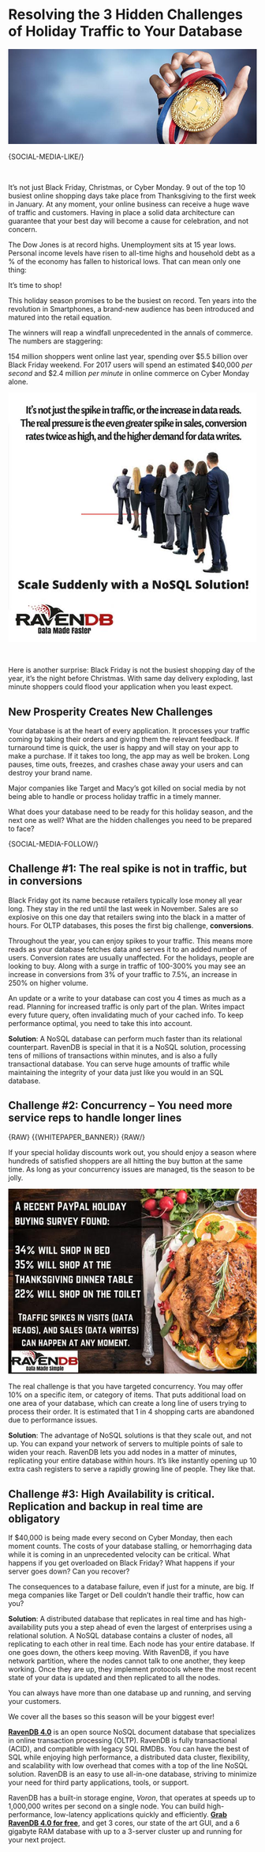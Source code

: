 # Resolving the 3 Hidden Challenges of Holiday Traffic to Your Database

![3 Hidden Challenges for Your Database on Black Friday](images/black-friday-cyber-monday-nosql-database-ravendb.jpg)

{SOCIAL-MEDIA-LIKE/}

<br/>

It’s not just Black Friday, Christmas, or Cyber Monday. 9 out of the top 10 busiest online shopping days take place from Thanksgiving to the first week in January. At any moment, your online business can receive a huge wave of traffic and customers. Having in place a solid data architecture can guarantee that your best day will become a cause for celebration, and not concern. 

The Dow Jones is at record highs. Unemployment sits at 15 year lows. Personal income levels have risen to all-time highs and household debt as a % of the economy has fallen to historical lows. That can mean only one thing:

It’s time to shop!

This holiday season promises to be the busiest on record. Ten years into the revolution in Smartphones, a brand-new audience has been introduced and matured into the retail equation.  

The winners will reap a windfall unprecedented in the annals of commerce. The numbers are staggering:

154 million shoppers went online last year, spending over $5.5 billion over Black Friday weekend. For 2017 users will spend an estimated $40,000 *per second* and $2.4 million *per minute* in online commerce on Cyber Monday alone. 

![3 Hidden Challenges for Your Database on Black Friday](images/not-just-spike-in-traffic.jpg)

<br/>

Here is another surprise: Black Friday is not the busiest shopping day of the year, it’s the night before Christmas. With same day delivery exploding, last minute shoppers could flood your application when you least expect. 

## New Prosperity Creates New Challenges

Your database is at the heart of every application. It processes your traffic coming by taking their orders and giving them the relevant feedback. If turnaround time is quick, the user is happy and will stay on your app to make a purchase. If it takes too long, the app may as well be broken. Long pauses, time outs, freezes, and crashes chase away your users and can destroy your brand name. 

Major companies like Target and Macy’s got killed on social media by not being able to handle or process holiday traffic in a timely manner. 

What does your database need to be ready for this holiday season, and the next one as well? What are the hidden challenges you need to be prepared to face?

{SOCIAL-MEDIA-FOLLOW/}

## Challenge #1: The real spike is not in traffic, but in conversions

Black Friday got its name because retailers typically lose money all year long. They stay in the red until the last week in November. Sales are so explosive on this one day that retailers swing into the black in a matter of hours. For OLTP databases, this poses the first big challenge, **conversions**. 

Throughout the year, you can enjoy spikes to your traffic. This means more reads as your database fetches data and serves it to an added number of users. Conversion rates are usually unaffected. For the holidays, people are looking to buy. Along with a surge in traffic of 100-300% you may see an increase in conversions from 3% of your traffic to 7.5%, an increase in 250% on higher volume. 

An update or a write to your database can cost you 4 times as much as a read. Planning for increased traffic is only part of the plan. Writes impact every future query, often invalidating much of your cached info. To keep performance optimal, you need to take this into account. 

**Solution**: A NoSQL database can perform much faster than its relational counterpart. RavenDB is special in that it is a NoSQL solution, processing tens of millions of transactions within minutes, and is also a fully transactional database. You can serve huge amounts of traffic while maintaining the integrity of your data just like you would in an SQL database.

## Challenge #2: Concurrency – You need more service reps to handle longer lines

{RAW}
{{WHITEPAPER_BANNER}}
{RAW/}

If your special holiday discounts work out, you should enjoy a season where hundreds of satisfied shoppers are all hitting the buy button at the same time. As long as your concurrency issues are managed, tis the season to be jolly. 

<img class="floating-right" alt="3 Hidden Challenges for Your Database on Black Friday" src="images/thanksgiving-turkey.jpg" />

The real challenge is that you have targeted concurrency. You may offer 10% on a specific item, or category of items. That puts additional load on one area of your database, which can create a long line of users trying to process their order. It is estimated that 1 in 4 shopping carts are abandoned due to performance issues. 

**Solution**: The advantage of NoSQL solutions is that they scale out, and not up. You can expand your network of servers to multiple points of sale to widen your reach. RavenDB lets you add nodes in a matter of minutes, replicating your entire database within hours. It’s like instantly opening up 10 extra cash registers to serve a rapidly growing line of people. They like that. 


## Challenge #3: High Availability is critical. Replication and backup in real time are obligatory

If $40,000 is being made every second on Cyber Monday, then each moment counts. The costs of your database stalling, or hemorrhaging data while it is coming in an unprecedented velocity can be critical. What happens if you get overloaded on Black Friday? What happens if your server goes down? Can you recover?

The consequences to a database failure, even if just for a minute, are big. If mega companies like Target or Dell couldn’t handle their traffic, how can you?

**Solution**: A distributed database that replicates in real time and has high-availability puts you a step ahead of even the largest of enterprises using a relational solution. A NoSQL database contains a cluster of nodes, all replicating to each other in real time. Each node has your entire database. If one goes down, the others keep moving. With RavenDB, if you have network partition, where the nodes cannot talk to one another, they keep working. Once they are up, they implement protocols where the most recent state of your data is updated and then replicated to all the nodes. 

You can always have more than one database up and running, and serving your customers. 

We cover all the bases so this season will be your biggest ever!

<div class="bottom-line">
<p>
    <a href="http://ravendb.net/"><strong>RavenDB 4.0</strong></a> is an open source NoSQL document database that specializes in online transaction processing (OLTP). RavenDB is fully transactional (ACID), and compatible with legacy SQL RMDBs. You can have the best of SQL while enjoying high performance, a distributed data cluster, flexibility, and scalability with low overhead that comes with a top of the line NoSQL solution. RavenDB is an easy to use all-in-one database, striving to minimize your need for third party applications, tools, or support.</p

<p>RavenDB has a built-in storage engine, <em>Voron</em>, that operates at speeds up to 1,000,000 writes per second on a single node. You can build high-performance, low-latency applications quickly and efficiently. <a href="https://ravendb.net/downloads#server/dev"><strong>Grab RavenDB 4.0 for free</strong></a>, and get 3 cores, our state of the art GUI, and a 6 gigabyte RAM database with up to a 3-server cluster up and running for your next project.</p>
</div>
